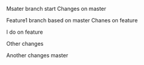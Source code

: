 Msater branch start
Changes on master

Feature1 branch based on master
Chanes on feature

I do on feature

Other changes

Another changes master
